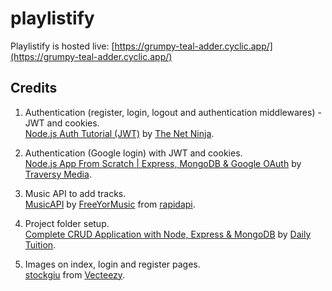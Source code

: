 # playlistify #

Playlistify is hosted live: [https://grumpy-teal-adder.cyclic.app/](https://grumpy-teal-adder.cyclic.app/)

## Credits ##

1. Authentication (register, login, logout and authentication middlewares) - JWT and cookies. <br />
[Node.js Auth Tutorial (JWT)](https://www.youtube.com/playlist?list=PL4cUxeGkcC9iqqESP8335DA5cRFp8loyp) by [The Net Ninja](https://www.youtube.com/@NetNinja).

2. Authentication (Google login) with JWT and cookies. <br />
[Node.js App From Scratch | Express, MongoDB & Google OAuth](https://www.youtube.com/watch?v=SBvmnHTQIPY&ab_channel=TraversyMedia) by [Traversy Media](https://www.youtube.com/@TraversyMedia).

3. Music API to add tracks. <br />
[MusicAPI](https://rapidapi.com/freeyourmusic-freeyourmusic-default/api/musicapi13/) by [FreeYorMusic](https://rapidapi.com/organization/freeyourmusic) from [rapidapi](https://rapidapi.com/).

3. Project folder setup. <br />
[Complete CRUD Application with Node, Express & MongoDB](https://www.youtube.com/watch?v=W1Kttu53qTg&ab_channel=DailyTuition) by [Daily Tuition](https://www.youtube.com/@DailyTuition).

4. Images on index, login and register pages. <br />
[stockgiu](https://www.vecteezy.com/members/stockgiu) from [Vecteezy](https://www.vecteezy.com/).